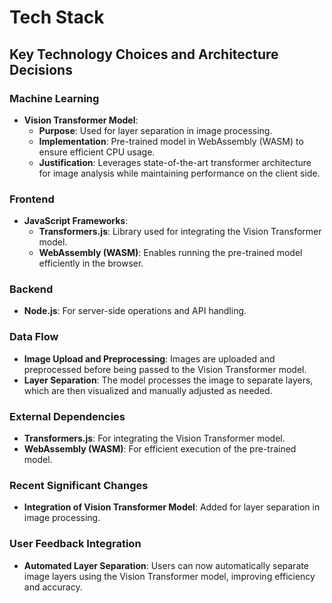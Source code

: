 # Tech Stack

## Key Technology Choices and Architecture Decisions

### Machine Learning
- **Vision Transformer Model**:
  - **Purpose**: Used for layer separation in image processing.
  - **Implementation**: Pre-trained model in WebAssembly (WASM) to ensure efficient CPU usage.
  - **Justification**: Leverages state-of-the-art transformer architecture for image analysis while maintaining performance on the client side.

### Frontend
- **JavaScript Frameworks**:
  - **Transformers.js**: Library used for integrating the Vision Transformer model.
  - **WebAssembly (WASM)**: Enables running the pre-trained model efficiently in the browser.

### Backend
- **Node.js**: For server-side operations and API handling.

### Data Flow
- **Image Upload and Preprocessing**: Images are uploaded and preprocessed before being passed to the Vision Transformer model.
- **Layer Separation**: The model processes the image to separate layers, which are then visualized and manually adjusted as needed.

### External Dependencies
- **Transformers.js**: For integrating the Vision Transformer model.
- **WebAssembly (WASM)**: For efficient execution of the pre-trained model.

### Recent Significant Changes
- **Integration of Vision Transformer Model**: Added for layer separation in image processing.

### User Feedback Integration
- **Automated Layer Separation**: Users can now automatically separate image layers using the Vision Transformer model, improving efficiency and accuracy.
